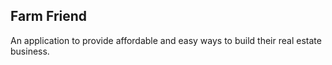 ## Farm Friend

An application to provide affordable and easy ways to build their real estate business.
